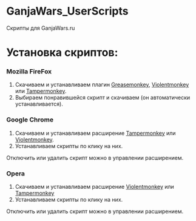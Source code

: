 # GanjaWars_UserScripts
Скрипты для GanjaWars.ru

# Установка скриптов:

### Mozilla FireFox
1. Скачиваем и устанавливаем плагин [Greasemonkey](https://addons.mozilla.org/ru/firefox/addon/748/), [Violentmonkey](https://addons.mozilla.org/firefox/addon/violentmonkey/) или [Tampermonkey](https://addons.mozilla.org/firefox/addon/tampermonkey/).
2. Выбираем понравившейся скрипт и скачиваем (он автоматически устанавливается).

### Google Chrome
1. Скачиваем и устанавливаем расширение [Tampermonkey](https://chrome.google.com/webstore/detail/tampermonkey/dhdgffkkebhmkfjojejmpbldmpobfkfo) или [Violentmonkey](https://chrome.google.com/webstore/detail/violent-monkey/jinjaccalgkegednnccohejagnlnfdag).
2. Устанавливаем скрипты по клику на них.

Отключить или удалить скрипт можно в управлении расширением.  

### Opera
1. Скачиваем и устанавливаем расширение [Violentmonkey](https://addons.opera.com/ru/extensions/details/violent-monkey/?display=ru) или [Tampermonkey](https://addons.opera.com/ru/extensions/details/tampermonkey-beta/?display=en)
2. Устанавливаем скрипты по клику на них.

Отключить или удалить скрипт можно в управлении расширением. 

